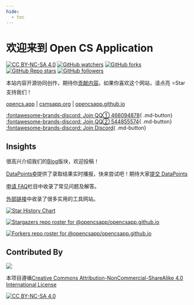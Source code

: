 ```yaml
---
hide:
  - toc
---
```


# 欢迎来到 Open CS Application

[![CC BY-NC-SA 4.0][cc-by-nc-sa-shield]][cc-by-nc-sa] 
[![GitHub watchers](https://img.shields.io/github/watchers/opencsapp/opencsapp.github.io?style=social)](https://github.com/opencsapp/opencsapp.github.io/subscription)
[![GitHub forks](https://img.shields.io/github/forks/opencsapp/opencsapp.github.io?style=social)](https://github.com/opencsapp/opencsapp.github.io/fork)
[![GitHub Repo stars](https://img.shields.io/github/stars/opencsapp/opencsapp.github.io?style=social)](https://github.com/opencsapp/opencsapp.github.io)
[![GitHub followers](https://img.shields.io/github/followers/xichenpan?style=social)](https://github.com/xichenpan)

本站内容开源协同创作，期待你[贡献内容](contribute.md)。如果你喜欢这个网站，请点亮 :star:Star 支持我们！

[opencs.app](https://opencs.app/) | [csmsapp.org](https://csmsapp.org/) | [opencsapp.github.io](https://opencsapp.github.io/)

[:fontawesome-brands-discord: Join QQ① 466094878](https://jq.qq.com/?_wv=1027&k=2ui21aMW){ .md-button}
[:fontawesome-brands-discord: Join QQ② 544855574](https://jq.qq.com/?_wv=1027&k=ujTUjy2N){ .md-button}
[:fontawesome-brands-discord: Join Discord](https://discord.gg/HeB9QXZdFR){ .md-button}

## Insights

很高兴介绍我们的[Blog](blog.md)版块，欢迎投稿！

[DataPoints&copy;](datapoints.md)提供了录取结果实时播报，快来尝试吧！期待大家[提交 DataPoints](submit.md)

[申请 FAQ](faq.md)栏目中收录了常见问题及解答。

[外部链接](link.md)中收录了很多实用的工具网站。

[![Star History Chart](https://api.star-history.com/svg?repos=opencsapp/opencsapp.github.io&type=Date)](https://star-history.com/#opencsapp/opencsapp.github.io&Date)

[![Stargazers repo roster for @opencsapp/opencsapp.github.io](https://reporoster.com/stars/opencsapp/opencsapp.github.io)](https://github.com/opencsapp/opencsapp.github.io/stargazers)

[![Forkers repo roster for @opencsapp/opencsapp.github.io](https://reporoster.com/forks/opencsapp/opencsapp.github.io)](https://github.com/opencsapp/opencsapp.github.io/network/members)

## Contributed By
<a href="https://github.com/opencsapp/opencsapp.github.io/graphs/contributors">
  <img src="https://contrib.rocks/image?repo=opencsapp/opencsapp.github.io" />
</a>

本项目遵循[Creative Commons Attribution-NonCommercial-ShareAlike 4.0 International License][cc-by-nc-sa]

[![CC BY-NC-SA 4.0][cc-by-nc-sa-image]][cc-by-nc-sa]

[cc-by-nc-sa]: http://creativecommons.org/licenses/by-nc-sa/4.0/
[cc-by-nc-sa-image]: https://licensebuttons.net/l/by-nc-sa/4.0/88x31.png
[cc-by-nc-sa-shield]: https://img.shields.io/badge/License-CC%20BY--NC--SA%204.0-lightgrey.svg

